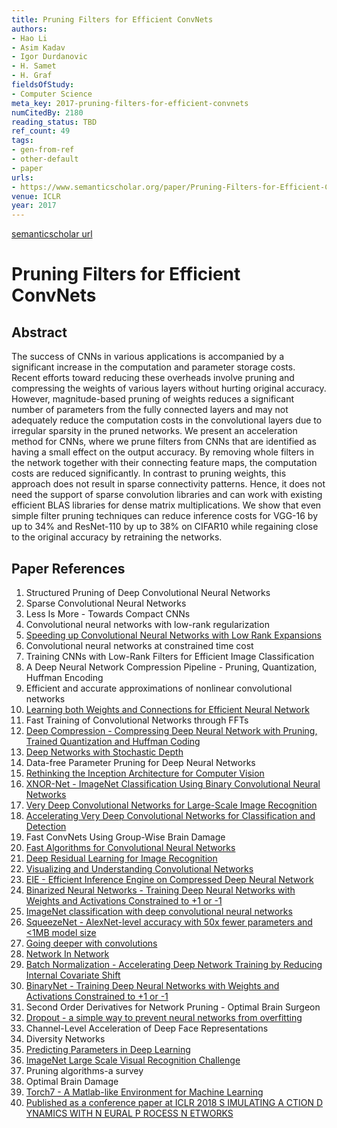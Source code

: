 ```yaml
---
title: Pruning Filters for Efficient ConvNets
authors:
- Hao Li
- Asim Kadav
- Igor Durdanovic
- H. Samet
- H. Graf
fieldsOfStudy:
- Computer Science
meta_key: 2017-pruning-filters-for-efficient-convnets
numCitedBy: 2180
reading_status: TBD
ref_count: 49
tags:
- gen-from-ref
- other-default
- paper
urls:
- https://www.semanticscholar.org/paper/Pruning-Filters-for-Efficient-ConvNets-Li-Kadav/c2a1cb1612ba21e067a5c3ba478a8d73b796b77a?sort=total-citations
venue: ICLR
year: 2017
---
```


[semanticscholar url](https://www.semanticscholar.org/paper/Pruning-Filters-for-Efficient-ConvNets-Li-Kadav/c2a1cb1612ba21e067a5c3ba478a8d73b796b77a?sort=total-citations)

# Pruning Filters for Efficient ConvNets

## Abstract

The success of CNNs in various applications is accompanied by a significant increase in the computation and parameter storage costs. Recent efforts toward reducing these overheads involve pruning and compressing the weights of various layers without hurting original accuracy. However, magnitude-based pruning of weights reduces a significant number of parameters from the fully connected layers and may not adequately reduce the computation costs in the convolutional layers due to irregular sparsity in the pruned networks. We present an acceleration method for CNNs, where we prune filters from CNNs that are identified as having a small effect on the output accuracy. By removing whole filters in the network together with their connecting feature maps, the computation costs are reduced significantly. In contrast to pruning weights, this approach does not result in sparse connectivity patterns. Hence, it does not need the support of sparse convolution libraries and can work with existing efficient BLAS libraries for dense matrix multiplications. We show that even simple filter pruning techniques can reduce inference costs for VGG-16 by up to 34% and ResNet-110 by up to 38% on CIFAR10 while regaining close to the original accuracy by retraining the networks.

## Paper References

1. Structured Pruning of Deep Convolutional Neural Networks
2. Sparse Convolutional Neural Networks
3. Less Is More - Towards Compact CNNs
4. Convolutional neural networks with low-rank regularization
5. [Speeding up Convolutional Neural Networks with Low Rank Expansions](2014-speeding-up-convolutional-neural-networks-with-low-rank-expansions.md)
6. Convolutional neural networks at constrained time cost
7. Training CNNs with Low-Rank Filters for Efficient Image Classification
8. A Deep Neural Network Compression Pipeline - Pruning, Quantization, Huffman Encoding
9. Efficient and accurate approximations of nonlinear convolutional networks
10. [Learning both Weights and Connections for Efficient Neural Network](2015-learning-both-weights-and-connections-for-efficient-neural-network.md)
11. Fast Training of Convolutional Networks through FFTs
12. [Deep Compression - Compressing Deep Neural Network with Pruning, Trained Quantization and Huffman Coding](2016-deep-compression-compressing-deep-neural-network-with-pruning-trained-quantization-and-huffman-coding.md)
13. [Deep Networks with Stochastic Depth](2016-deep-networks-with-stochastic-depth.md)
14. Data-free Parameter Pruning for Deep Neural Networks
15. [Rethinking the Inception Architecture for Computer Vision](2016-rethinking-the-inception-architecture-for-computer-vision.md)
16. [XNOR-Net - ImageNet Classification Using Binary Convolutional Neural Networks](2016-xnor-net-imagenet-classification-using-binary-convolutional-neural-networks.md)
17. [Very Deep Convolutional Networks for Large-Scale Image Recognition](2015-very-deep-convolutional-networks-for-large-scale-image-recognition.md)
18. [Accelerating Very Deep Convolutional Networks for Classification and Detection](2016-accelerating-very-deep-convolutional-networks-for-classification-and-detection.md)
19. Fast ConvNets Using Group-Wise Brain Damage
20. [Fast Algorithms for Convolutional Neural Networks](2016-fast-algorithms-for-convolutional-neural-networks.md)
21. [Deep Residual Learning for Image Recognition](2016-deep-residual-learning-for-image-recognition.md)
22. [Visualizing and Understanding Convolutional Networks](2014-visualizing-and-understanding-convolutional-networks.md)
23. [EIE - Efficient Inference Engine on Compressed Deep Neural Network](2016-eie-efficient-inference-engine-on-compressed-deep-neural-network.md)
24. [Binarized Neural Networks - Training Deep Neural Networks with Weights and Activations Constrained to +1 or -1](2016-binarized-neural-networks-training-deep-neural-networks-with-weights-and-activations-constrained-to-1-or-1.md)
25. [ImageNet classification with deep convolutional neural networks](2012-imagenet-classification-with-deep-convolutional-neural-networks.md)
26. [SqueezeNet - AlexNet-level accuracy with 50x fewer parameters and <1MB model size](2016-squeezenet-alexnet-level-accuracy-with-50x-fewer-parameters-and-1mb-model-size.md)
27. [Going deeper with convolutions](2015-going-deeper-with-convolutions.md)
28. [Network In Network](2014-network-in-network.md)
29. [Batch Normalization - Accelerating Deep Network Training by Reducing Internal Covariate Shift](2015-batch-normalization-accelerating-deep-network-training-by-reducing-internal-covariate-shift.md)
30. [BinaryNet - Training Deep Neural Networks with Weights and Activations Constrained to +1 or -1](2016-binarynet-training-deep-neural-networks-with-weights-and-activations-constrained-to-1-or-1.md)
31. Second Order Derivatives for Network Pruning - Optimal Brain Surgeon
32. [Dropout - a simple way to prevent neural networks from overfitting](2014-dropout-a-simple-way-to-prevent-neural-networks-from-overfitting.md)
33. Channel-Level Acceleration of Deep Face Representations
34. Diversity Networks
35. [Predicting Parameters in Deep Learning](2013-predicting-parameters-in-deep-learning.md)
36. [ImageNet Large Scale Visual Recognition Challenge](2015-imagenet-large-scale-visual-recognition-challenge.md)
37. Pruning algorithms-a survey
38. Optimal Brain Damage
39. [Torch7 - A Matlab-like Environment for Machine Learning](2011-torch7-a-matlab-like-environment-for-machine-learning.md)
40. [Published as a conference paper at ICLR 2018 S IMULATING A CTION D YNAMICS WITH N EURAL P ROCESS N ETWORKS](2018-published-as-a-conference-paper-at-iclr-2018-s-imulating-a-ction-d-ynamics-with-n-eural-p-rocess-n-etworks.md)
